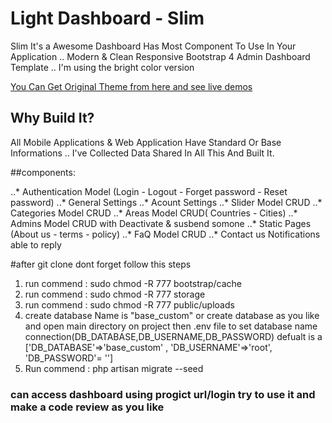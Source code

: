 # Light Dashboard - Slim

Slim It's a Awesome Dashboard Has Most Component To Use In Your Application	.. Modern & Clean Responsive Bootstrap 4 Admin Dashboard Template .. I'm using the bright color version

 [You Can Get Original Theme from here and see live demos](https://themeforest.net/item/slim-modern-clean-responsive-bootstrap-4-admin-dashboard-template/21596728)

## Why Build It?

All Mobile Applications & Web Application Have Standard Or Base Informations .. I've Collected  Data Shared In All This And Built It.

##components:

..* Authentication Model (Login - Logout - Forget password - Reset password)
..* General Settings
..* Acount Settings
..* Slider Model CRUD
..* Categories Model CRUD
..* Areas Model CRUD( Countries - Cities)
..* Admins Model CRUD with Deactivate & susbend somone
..* Static Pages (About us - terms - policy)
..* FaQ Model CRUD 
..* Contact us Notifications able to reply

#after git clone dont forget follow this steps 

  1. run commend : sudo chmod -R 777 bootstrap/cache
  2. run commend : sudo chmod -R 777 storage
  3. run commend : sudo chmod -R 777 public/uploads 
  4. create database Name is "base_custom" or create database as you like and open main directory on project then .env file to set database name connection(DB_DATABASE,DB_USERNAME,DB_PASSWORD) 
 defualt is a ['DB_DATABASE'=>'base_custom' , 'DB_USERNAME'=>'root', 'DB_PASSWORD'= ''] 
 5. Run commend : php artisan migrate --seed

### can access dashboard using progict url/login try to use it and make a code review as you like  
